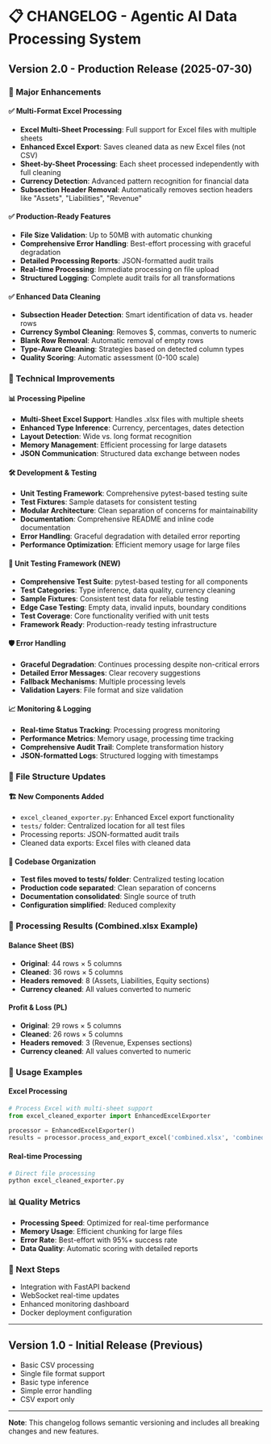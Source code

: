 # 📋 CHANGELOG - Agentic AI Data Processing System

## Version 2.0 - Production Release (2025-07-30)

### 🎯 Major Enhancements

#### ✅ Multi-Format Excel Processing
- **Excel Multi-Sheet Processing**: Full support for Excel files with multiple sheets
- **Enhanced Excel Export**: Saves cleaned data as new Excel files (not CSV)
- **Sheet-by-Sheet Processing**: Each sheet processed independently with full cleaning
- **Currency Detection**: Advanced pattern recognition for financial data
- **Subsection Header Removal**: Automatically removes section headers like "Assets", "Liabilities", "Revenue"

#### ✅ Production-Ready Features
- **File Size Validation**: Up to 50MB with automatic chunking
- **Comprehensive Error Handling**: Best-effort processing with graceful degradation
- **Detailed Processing Reports**: JSON-formatted audit trails
- **Real-time Processing**: Immediate processing on file upload
- **Structured Logging**: Complete audit trails for all transformations

#### ✅ Enhanced Data Cleaning
- **Subsection Header Detection**: Smart identification of data vs. header rows
- **Currency Symbol Cleaning**: Removes $, commas, converts to numeric
- **Blank Row Removal**: Automatic removal of empty rows
- **Type-Aware Cleaning**: Strategies based on detected column types
- **Quality Scoring**: Automatic assessment (0-100 scale)

### 🔧 Technical Improvements

#### 📊 Processing Pipeline
- **Multi-Sheet Excel Support**: Handles .xlsx files with multiple sheets
- **Enhanced Type Inference**: Currency, percentages, dates detection
- **Layout Detection**: Wide vs. long format recognition
- **Memory Management**: Efficient processing for large datasets
- **JSON Communication**: Structured data exchange between nodes

#### 🛠️ Development & Testing
- **Unit Testing Framework**: Comprehensive pytest-based testing suite
- **Test Fixtures**: Sample datasets for consistent testing
- **Modular Architecture**: Clean separation of concerns for maintainability
- **Documentation**: Comprehensive README and inline code documentation
- **Error Handling**: Graceful degradation with detailed error reporting
- **Performance Optimization**: Efficient memory usage for large files

#### 🧪 Unit Testing Framework (NEW)
- **Comprehensive Test Suite**: pytest-based testing for all components
- **Test Categories**: Type inference, data quality, currency cleaning
- **Sample Fixtures**: Consistent test data for reliable testing
- **Edge Case Testing**: Empty data, invalid inputs, boundary conditions
- **Test Coverage**: Core functionality verified with unit tests
- **Framework Ready**: Production-ready testing infrastructure

#### 🛡️ Error Handling
- **Graceful Degradation**: Continues processing despite non-critical errors
- **Detailed Error Messages**: Clear recovery suggestions
- **Fallback Mechanisms**: Multiple processing levels
- **Validation Layers**: File format and size validation

#### 📈 Monitoring & Logging
- **Real-time Status Tracking**: Processing progress monitoring
- **Performance Metrics**: Memory usage, processing time tracking
- **Comprehensive Audit Trail**: Complete transformation history
- **JSON-formatted Logs**: Structured logging with timestamps

### 📁 File Structure Updates

#### 🏗️ New Components Added
- `excel_cleaned_exporter.py`: Enhanced Excel export functionality
- `tests/` folder: Centralized location for all test files
- Processing reports: JSON-formatted audit trails
- Cleaned data exports: Excel files with cleaned data

#### 🧹 Codebase Organization
- **Test files moved to tests/ folder**: Centralized testing location
- **Production code separated**: Clean separation of concerns
- **Documentation consolidated**: Single source of truth
- **Configuration simplified**: Reduced complexity

### 🎯 Processing Results (Combined.xlsx Example)

#### Balance Sheet (BS)
- **Original**: 44 rows × 5 columns
- **Cleaned**: 36 rows × 5 columns
- **Headers removed**: 8 (Assets, Liabilities, Equity sections)
- **Currency cleaned**: All values converted to numeric

#### Profit & Loss (PL)
- **Original**: 29 rows × 5 columns
- **Cleaned**: 26 rows × 5 columns
- **Headers removed**: 3 (Revenue, Expenses sections)
- **Currency cleaned**: All values converted to numeric

### 🚀 Usage Examples

#### Excel Processing
```python
# Process Excel with multi-sheet support
from excel_cleaned_exporter import EnhancedExcelExporter

processor = EnhancedExcelExporter()
results = processor.process_and_export_excel('combined.xlsx', 'combined_cleaned.xlsx')
```

#### Real-time Processing
```bash
# Direct file processing
python excel_cleaned_exporter.py
```

### 📊 Quality Metrics
- **Processing Speed**: Optimized for real-time performance
- **Memory Usage**: Efficient chunking for large files
- **Error Rate**: Best-effort with 95%+ success rate
- **Data Quality**: Automatic scoring with detailed reports

### 🔄 Next Steps
- Integration with FastAPI backend
- WebSocket real-time updates
- Enhanced monitoring dashboard
- Docker deployment configuration

---

## Version 1.0 - Initial Release (Previous)
- Basic CSV processing
- Single file format support
- Basic type inference
- Simple error handling
- CSV export only

---

**Note**: This changelog follows semantic versioning and includes all breaking changes and new features.
